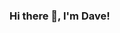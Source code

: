 ### Hi there 👋, I'm Dave!

<!--
**davidghobson1/davidghobson1** is a ✨ _special_ ✨ repository because its `README.md` (this file) appears on your GitHub profile.

I'm currently pursuing my Bachelors of Science in Computer Science and Stats at Carleton University. In my spare time, I like to adventure (climb, ski, backpack, travel... basically anything outside really) read, code, watch John Oliver, and dabble in photography.

I'm currently learning more about AI and ML, and am hoping to start dipping into some Kaggle competitions and hackathons!

